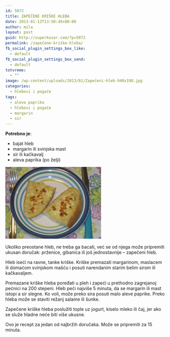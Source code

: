 ```yaml
---
id: 5072
title: ZAPEČENE KRIŠKE HLEBA
date: 2013-01-12T13:50:49+00:00
author: mila
layout: post
guid: http://superkuvar.com/?p=5072
permalink: /zapečene-kriške-hleba/
fb_social_plugin_settings_box_like:
  - default
fb_social_plugin_settings_box_send:
  - default
totvreme:
  - ""
image: /wp-content/uploads/2013/01/Zapečeni-hleb-940x198.jpg
categories:
  - hlebovi i pogače
tags:
  - aleva paprika
  - hlebovi i pogače
  - margarin
  - sir
---
```

**Potrebno je**:

  * bajat hleb
  * margarin ili svinjska mast
  * sir ili kačkavalj
  * aleva paprika (po želji)

<img class="alignnone size-medium wp-image-5073" src="/wp-content/uploads/2013/01/Zapečeni-hleb-300x225.jpg" alt="Zapečeni hleb" width="300" height="225" /> 

Ukoliko preostane hleb, ne treba ga bacati, već se od njega može pripremiti ukusan doručak: prženice, gibanica ili još jednostavnije – zapečeni hleb.

Hleb iseći na ravne, tanke kriške. Kriške premazati margarinom, maslacem ili domaćom svinjskom mašću i posuti narendanim starim belim sirom ili kačkavaljem.

Premazane kriške hleba poređati u pleh i zapeći u prethodno zagrejanoj pećnici na 200 stepeni. Hleb peći najviše 5 minuta, da se margarin ili mast istopi a sir slegne. Ko voli, može preko sira posuti malo aleve paprike. Preko hleba može se staviti režanj salame ili šunke.

Zapečene kriške hleba poslužiti tople uz jogurt, kiselo mleko ili čaj, jer ako se služe hladne neće biti više ukusne.

Ovo je recept za jedan od najbržih doručaka. Može se pripremiti za 15 minuta.